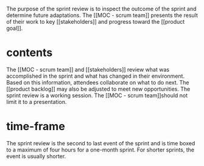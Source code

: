 The purpose of the sprint review is to inspect the outcome of the sprint and determine future adaptations. The [[MOC - scrum team]] presents the result of their work to key [[stakeholders]] and progress toward the [[product goal]].

# contents
The [[MOC - scrum team]] and [[stakeholders]] review what was accomplished in the sprint and what has changed in their environment. Based on this information, attendees collaborate on what to do next.
The [[product backlog]] may also be adjusted to meet new opportunities. The sprint review is a working session. The [[MOC - scrum team]]should not limit it to a presentation.

# time-frame
The sprint review is the second to last event of the sprint and is time boxed to a maximum of four hours for a one-month sprint. For shorter sprints, the event is usually shorter.